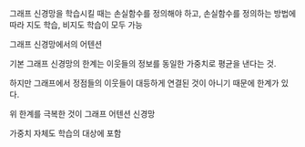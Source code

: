 그래프 신경망을 학습시킬 때는 손실함수를 정의해야 하고, 손실함수를 정의하는 방법에 따라 지도 학습, 비지도 학습이 모두 가능

그래프 신경망에서의 어텐션

기본 그래프 신경망의 한계는 이웃들의 정보를 동일한 가중치로 평균을 낸다는 것.

하지만 그래프에서 정점들의 이웃들이 대등하게 연결된 것이 아니기 때문에 한계가 있다.

위 한계를 극복한 것이 그래프 어텐션 신경망

가중치 자체도 학습의 대상에 포함
